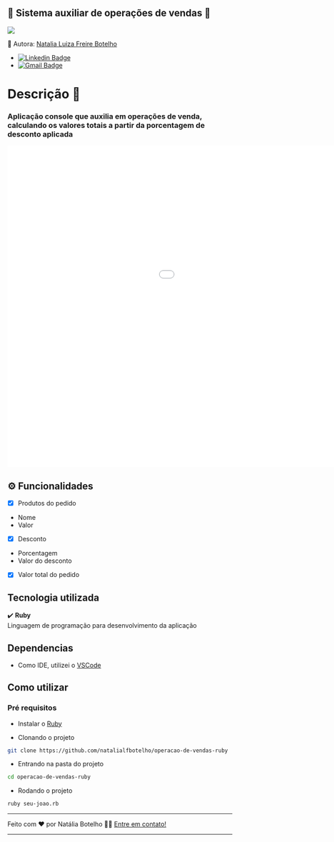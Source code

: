 
 ## :wrench: Sistema auxiliar de operações de vendas :wrench:

![](https://img.shields.io/badge/ruby-v.3.0.0-red.svg)


🎨 Autora: [Natalia Luiza Freire Botelho](https://github.com/natalialfbotelho)<br>

- [![Linkedin Badge](https://img.shields.io/badge/-Natália-blue?style=flat-square&logo=Linkedin&logoColor=white&link=https://www.linkedin.com/in/natalialfbotelho/)](https://www.linkedin.com/in/natalialfbotelho/) 
- [![Gmail Badge](https://img.shields.io/badge/-engnataliabotelho@gmail.com-c14438?style=flat-square&logo=Gmail&logoColor=white&link=mailto:engnataliabotelho@gmail.com)](mailto:engnataliabotelho@gmail.com)

# Descrição 🚀
### Aplicação console que auxilia em operações de venda, calculando os valores totais a partir da porcentagem de desconto aplicada

<iframe src='//gifs.com/embed/operacao-de-vendas-ruby-81P5WL' frameborder='0' scrolling='no' width='1280px' height='720px' style='-webkit-backface-visibility: hidden;-webkit-transform: scale(1);' ></iframe>

## ⚙️ Funcionalidades
- [x] Produtos do pedido
- Nome 
- Valor

- [x] Desconto
- Porcentagem
- Valor do desconto

- [x] Valor total do pedido

## Tecnologia utilizada
:heavy_check_mark: <b>Ruby</b><br>
Linguagem de programação para desenvolvimento da aplicação<br>

## Dependencias
- Como IDE, utilizei o [VSCode](https://code.visualstudio.com/)

## Como utilizar
### Pré requisitos
- Instalar o [Ruby](https://www.ruby-lang.org/pt/documentation/installation/)

- Clonando o projeto
 ```bash
git clone https://github.com/natalialfbotelho/operacao-de-vendas-ruby
 ```

- Entrando na pasta do projeto
 ```bash
cd operacao-de-vendas-ruby
 ```

- Rodando o projeto
 ```bash
ruby seu-joao.rb
 ```

---

Feito com ❤️ por Natália Botelho 👋🏽 [Entre em contato!](https://www.linkedin.com/in/natalialfbotelho/)

---

